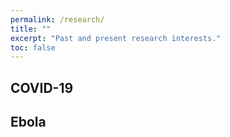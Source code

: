 ```yaml
---
permalink: /research/
title: ""
excerpt: "Past and present research interests."
toc: false
---
```


## COVID-19

## Ebola